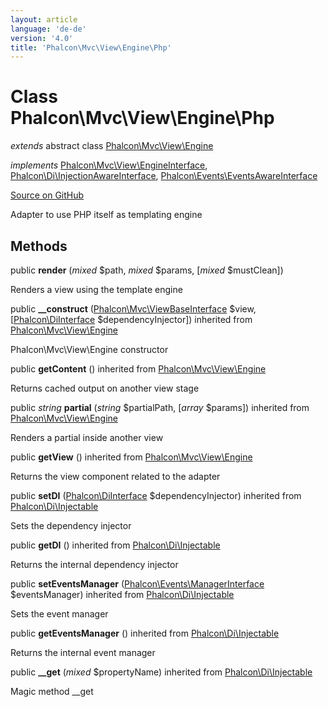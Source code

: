 ```yaml
---
layout: article
language: 'de-de'
version: '4.0'
title: 'Phalcon\Mvc\View\Engine\Php'
---
```


# Class **Phalcon\Mvc\View\Engine\Php**

*extends* abstract class [Phalcon\Mvc\View\Engine](api/Phalcon_Mvc_View_Engine)

*implements* [Phalcon\Mvc\View\EngineInterface](api/Phalcon_Mvc_View_EngineInterface), [Phalcon\Di\InjectionAwareInterface](api/Phalcon_Di_InjectionAwareInterface), [Phalcon\Events\EventsAwareInterface](api/Phalcon_Events_EventsAwareInterface)

<a href="https://github.com/phalcon/cphalcon/tree/v4.0.0/phalcon/mvc/view/engine/php.zep" class="btn btn-default btn-sm">Source on GitHub</a>

Adapter to use PHP itself as templating engine

## Methods

public **render** (*mixed* $path, *mixed* $params, [*mixed* $mustClean])

Renders a view using the template engine

public **__construct** ([Phalcon\Mvc\ViewBaseInterface](api/Phalcon_Mvc_ViewBaseInterface) $view, [[Phalcon\DiInterface](api/Phalcon_DiInterface) $dependencyInjector]) inherited from [Phalcon\Mvc\View\Engine](api/Phalcon_Mvc_View_Engine)

Phalcon\Mvc\View\Engine constructor

public **getContent** () inherited from [Phalcon\Mvc\View\Engine](api/Phalcon_Mvc_View_Engine)

Returns cached output on another view stage

public *string* **partial** (*string* $partialPath, [*array* $params]) inherited from [Phalcon\Mvc\View\Engine](api/Phalcon_Mvc_View_Engine)

Renders a partial inside another view

public **getView** () inherited from [Phalcon\Mvc\View\Engine](api/Phalcon_Mvc_View_Engine)

Returns the view component related to the adapter

public **setDI** ([Phalcon\DiInterface](api/Phalcon_DiInterface) $dependencyInjector) inherited from [Phalcon\Di\Injectable](api/Phalcon_Di_Injectable)

Sets the dependency injector

public **getDI** () inherited from [Phalcon\Di\Injectable](api/Phalcon_Di_Injectable)

Returns the internal dependency injector

public **setEventsManager** ([Phalcon\Events\ManagerInterface](api/Phalcon_Events_ManagerInterface) $eventsManager) inherited from [Phalcon\Di\Injectable](api/Phalcon_Di_Injectable)

Sets the event manager

public **getEventsManager** () inherited from [Phalcon\Di\Injectable](api/Phalcon_Di_Injectable)

Returns the internal event manager

public **__get** (*mixed* $propertyName) inherited from [Phalcon\Di\Injectable](api/Phalcon_Di_Injectable)

Magic method __get